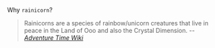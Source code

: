 
Why `rainicorn`?

> Rainicorns are a species of rainbow/unicorn creatures that live in peace in
> the Land of Ooo and also the Crystal Dimension.
> *-- [Adventure Time Wiki](http://adventuretime.wikia.com/wiki/Rainicorns)*
